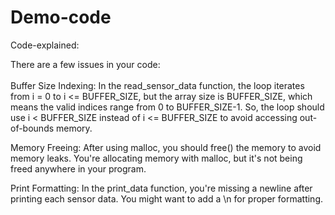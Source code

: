 # Demo-code<br>

Code-explained:<br>


There are a few issues in your code:<br>
<br>
Buffer Size Indexing: In the read_sensor_data function, the loop iterates from i = 0 to i <= BUFFER_SIZE, but the array size is BUFFER_SIZE, which means the valid indices range from 0 to BUFFER_SIZE-1. So, the loop should use i < BUFFER_SIZE instead of i <= BUFFER_SIZE to avoid accessing out-of-bounds memory.<br>

Memory Freeing: After using malloc, you should free() the memory to avoid memory leaks. You're allocating memory with malloc, but it's not being freed anywhere in your program.<br>

Print Formatting: In the print_data function, you're missing a newline after printing each sensor data. You might want to add a \n for proper formatting.<br>
<br>



